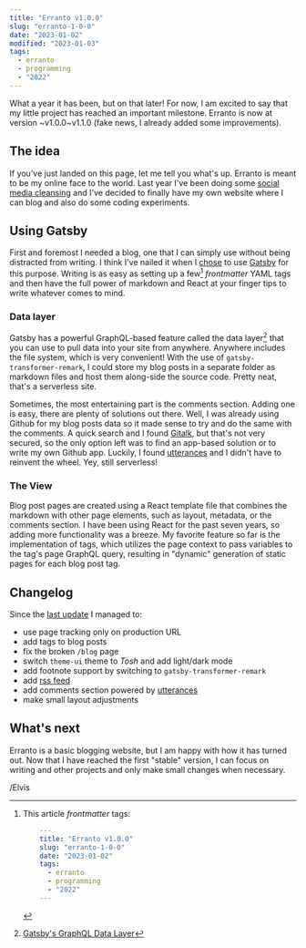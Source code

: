 ```yaml
---
title: "Erranto v1.0.0"
slug: "erranto-1-0-0"
date: "2023-01-02"
modified: "2023-01-03"
tags:
  - erranto
  - programming
  - "2022"
---
```


What a year it has been, but on that later! For now, I am excited to say that
my little project has reached an important milestone. Erranto is now at version
~v1.0.0~v1.1.0 (fake news, I already added some improvements).

## The idea

If you've just landed on this page, let me tell you what's up. Erranto is meant to
be my online face to the world. Last year I've been doing some [social media cleansing](/blog/social-media-cleansing)
and I've decided to finally have my own website where I can blog and also do some coding
experiments.

## Using Gatsby

First and foremost I needed a blog, one that I can simply use without being distracted
from writing. I think I've nailed it when I [chose](/blog/so-far-so-good/) to use [Gatsby](https://www.gatsbyjs.com/)
for this purpose. Writing is as easy as setting up a few[^1] _frontmatter_ YAML tags and then
have the full power of markdown and React at your finger tips to write whatever comes to mind.

### Data layer

Gatsby has a powerful GraphQL-based feature called the data layer[^2] that you can use to pull
data into your site from anywhere. Anywhere includes the file system, which is very convenient!
With the use of `gatsby-transformer-remark`, I could store my blog posts in a separate folder as
markdown files and host them along-side the source code. Pretty neat, that's a serverless site.

Sometimes, the most entertaining part is the comments section. Adding one is easy, there are
plenty of solutions out there. Well, I was already using Github for my blog posts data so it
made sense to try and do the same with the comments. A quick search and I found [Gitalk](https://github.com/gitalk/gitalk), but that's not very secured, so the only option left was to find an app-based solution or to write my
own Github app. Luckily, I found [utterances](https://utteranc.es/) and I didn't have to reinvent the wheel.
Yey, still serverless!

### The View

Blog post pages are created using a React template file that combines the markdown with other page elements,
such as layout, metadata, or the comments section. I have been using React for the past seven years, so adding
more functionality was a breeze. My favorite feature so far is the implementation of tags, which utilizes the
page context to pass variables to the tag's page GraphQL query, resulting in "dynamic" generation of static pages
for each blog post tag.

## Changelog

Since the [last update](/blog/so-far-so-good) I managed to:

- use page tracking only on production URL
- add tags to blog posts
- fix the broken `/blog` page
- switch `theme-ui` theme to _Tosh_ and add light/dark mode
- add footnote support by switching to `gatsby-transformer-remark`
- add [rss feed](/rss.xml)
- add comments section powered by [utterances](https://utteranc.es/)
- make small layout adjustments

## What's next

Erranto is a basic blogging website, but I am happy with how it has turned out. Now that I have reached the
first "stable" version, I can focus on writing and other projects and only make small changes when necessary.

/Elvis

[^1]: This article _frontmatter_ tags:

    ```YAML
        ---
        title: "Erranto v1.0.0"
        slug: "erranto-1-0-0"
        date: "2023-01-02"
        tags:
          - erranto
          - programming
          - "2022"
        ---
    ```

[^2]: [Gatsby's GraphQL Data Layer](https://www.gatsbyjs.com/docs/reference/graphql-data-layer/)
